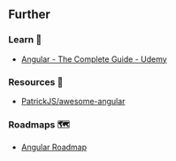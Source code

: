 ## Further

### Learn 🧠

- [Angular - The Complete Guide - Udemy](https://www.udemy.com/course/the-complete-guide-to-angular-2/learn/)

### Resources 🧩

- [PatrickJS/awesome-angular](https://github.com/PatrickJS/awesome-angular#readme)

### Roadmaps 🗺

- [Angular Roadmap](https://roadmap.sh/angular)